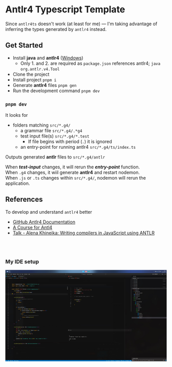 # Antlr4 Typescript Template

Since `antlr4ts` doesn't work (at least for me) — I'm taking advantage of inferring the types generated by `antlr4` instead.

## Get Started

- Install **java** and **antlr4** ([Windows](https://github.com/antlr/antlr4/blob/master/doc/getting-started.md#windows))
	- Only 1. and 2. are required as `package.json` references antlr4; `java org.antlr.v4.Tool`
- Clone the project
- Install project `pnpm i`
- Generate **antlr4** files `pnpm gen`
- Run the development command `pnpm dev`

### `pnpm dev`
It looks for 
- folders matching `src/*.g4/`
	- a grammar file `src/*.g4/.*g4`
	- test input file(s) `src/*.g4/*.test`
		- If file begins with period (`.`) it is ignored
	- an entry-point for running antlr4 `src/*.g4/ts/index.ts`

Outputs generated **antlr** files to `src/*.g4/antlr`

When ***test-input*** changes, it will rerun the ***entry-point*** function.<br>
When `.g4` changes, it wiil generate **antlr4** and restart nodemon.<br>
When `.js` or `.ts` changes within `src/*.g4/`, nodemon will rerun the application.


## References
To develop and understand `antlr4` better

- [GitHub Antlr4 Documentation](https://github.com/antlr/antlr4/blob/master/doc/index.md)
- [A Course for Antl4](https://youtu.be/2o9ImGNI1uw)
- [Talk - Alena Khineika: Writing compilers in JavaScript using ANTLR](https://youtu.be/-Gtsh9VlycI)

<br><br>

### My IDE setup
![My IDE setup](./my-setup.jpg)